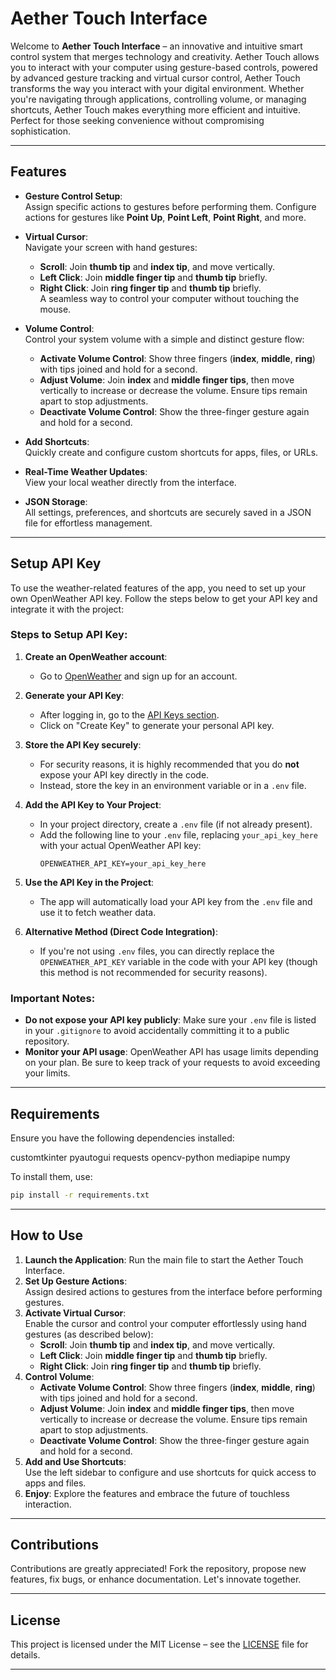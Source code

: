 # Aether Touch Interface

Welcome to **Aether Touch Interface** – an innovative and intuitive smart control system that merges technology and creativity. Aether Touch allows you to interact with your computer using gesture-based controls, powered by advanced gesture tracking and virtual cursor control, Aether Touch transforms the way you interact with your digital environment. Whether you're navigating through applications, controlling volume, or managing shortcuts, Aether Touch makes everything more efficient and intuitive. Perfect for those seeking convenience without compromising sophistication.

---

## Features

- **Gesture Control Setup**:  
   Assign specific actions to gestures before performing them. Configure actions for gestures like **Point Up**, **Point Left**, **Point Right**, and more.

- **Virtual Cursor**:  
   Navigate your screen with hand gestures:  
   - **Scroll**: Join **thumb tip** and **index tip**, and move vertically.  
   - **Left Click**: Join **middle finger tip** and **thumb tip** briefly.  
   - **Right Click**: Join **ring finger tip** and **thumb tip** briefly.  
   A seamless way to control your computer without touching the mouse.

- **Volume Control**:  
   Control your system volume with a simple and distinct gesture flow:  
   - **Activate Volume Control**: Show three fingers (**index**, **middle**, **ring**) with tips joined and hold for a second.  
   - **Adjust Volume**: Join **index** and **middle finger tips**, then move vertically to increase or decrease the volume. Ensure tips remain apart to stop adjustments.  
   - **Deactivate Volume Control**: Show the three-finger gesture again and hold for a second.

- **Add Shortcuts**:  
   Quickly create and configure custom shortcuts for apps, files, or URLs.

- **Real-Time Weather Updates**:  
   View your local weather directly from the interface.

- **JSON Storage**:  
   All settings, preferences, and shortcuts are securely saved in a JSON file for effortless management.

---

## Setup API Key

To use the weather-related features of the app, you need to set up your own OpenWeather API key. Follow the steps below to get your API key and integrate it with the project:

### Steps to Setup API Key:
1. **Create an OpenWeather account**:
   - Go to [OpenWeather](https://openweathermap.org/) and sign up for an account.

2. **Generate your API Key**:
   - After logging in, go to the [API Keys section](https://home.openweathermap.org/api_keys).
   - Click on "Create Key" to generate your personal API key.

3. **Store the API Key securely**:
   - For security reasons, it is highly recommended that you do **not** expose your API key directly in the code.
   - Instead, store the key in an environment variable or in a `.env` file.

4. **Add the API Key to Your Project**:
   - In your project directory, create a `.env` file (if not already present).
   - Add the following line to your `.env` file, replacing `your_api_key_here` with your actual OpenWeather API key:
     ```
     OPENWEATHER_API_KEY=your_api_key_here
     ```

5. **Use the API Key in the Project**:
   - The app will automatically load your API key from the `.env` file and use it to fetch weather data.
   
6. **Alternative Method (Direct Code Integration)**:
   - If you're not using `.env` files, you can directly replace the `OPENWEATHER_API_KEY` variable in the code with your API key (though this method is not recommended for security reasons).

### Important Notes:
- **Do not expose your API key publicly**: Make sure your `.env` file is listed in your `.gitignore` to avoid accidentally committing it to a public repository.
- **Monitor your API usage**: OpenWeather API has usage limits depending on your plan. Be sure to keep track of your requests to avoid exceeding your limits.

---

## Requirements

Ensure you have the following dependencies installed:

customtkinter pyautogui requests opencv-python mediapipe numpy


To install them, use:

```bash
pip install -r requirements.txt
```

---

## How to Use

1. **Launch the Application**: Run the main file to start the Aether Touch Interface.
2. **Set Up Gesture Actions**:  
   Assign desired actions to gestures from the interface before performing gestures.  
3. **Activate Virtual Cursor**:  
   Enable the cursor and control your computer effortlessly using hand gestures (as described below):  
   - **Scroll**: Join **thumb tip** and **index tip**, and move vertically.  
   - **Left Click**: Join **middle finger tip** and **thumb tip** briefly.  
   - **Right Click**: Join **ring finger tip** and **thumb tip** briefly.  
4. **Control Volume**:  
   - **Activate Volume Control**: Show three fingers (**index**, **middle**, **ring**) with tips joined and hold for a second.  
   - **Adjust Volume**: Join **index** and **middle finger tips**, then move vertically to increase or decrease the volume. Ensure tips remain apart to stop adjustments.  
   - **Deactivate Volume Control**: Show the three-finger gesture again and hold for a second.  
5. **Add and Use Shortcuts**:  
   Use the left sidebar to configure and use shortcuts for quick access to apps and files.  
6. **Enjoy**: Explore the features and embrace the future of touchless interaction.

---

## Contributions

Contributions are greatly appreciated! Fork the repository, propose new features, fix bugs, or enhance documentation. Let's innovate together.

---

## License

This project is licensed under the MIT License – see the [LICENSE](https://opensource.org/license/mit) file for details.

---
